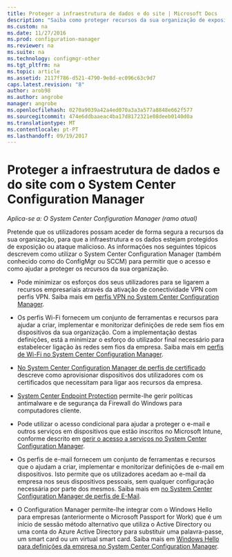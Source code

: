 ```yaml
---
title: Proteger a infraestrutura de dados e do site | Microsoft Docs
description: "Saiba como proteger recursos da sua organização de exposição ou ataque malicioso com o System Center Configuration Manager."
ms.custom: na
ms.date: 11/27/2016
ms.prod: configuration-manager
ms.reviewer: na
ms.suite: na
ms.technology: configmgr-other
ms.tgt_pltfrm: na
ms.topic: article
ms.assetid: 2117f786-d521-4790-9e8d-ec096c63c9d7
caps.latest.revision: "8"
author: arob98
ms.author: angrobe
manager: angrobe
ms.openlocfilehash: 0270a9039a42a4ed070a3a3a577a8848e662f577
ms.sourcegitcommit: 474e6ddbaaeac4ba17d8172321e08deeb0140d0a
ms.translationtype: MT
ms.contentlocale: pt-PT
ms.lasthandoff: 09/19/2017
---
```

# <a name="protect-data-and-site-infrastructure-with-system-center-configuration-manager"></a>Proteger a infraestrutura de dados e do site com o System Center Configuration Manager

*Aplica-se a: O System Center Configuration Manager (ramo atual)*


Pretende que os utilizadores possam aceder de forma segura a recursos da sua organização, para que a infraestrutura e os dados estejam protegidos de exposição ou ataque malicioso. As informações nos seguintes tópicos descrevem como utilizar o System Center Configuration Manager (também conhecido como do ConfigMgr ou SCCM) para permitir que o acesso e como ajudar a proteger os recursos da sua organização.  

-   Pode minimizar os esforços dos seus utilizadores para se ligarem a recursos empresariais através da ativação de conectividade VPN com perfis VPN. Saiba mais em [perfis VPN no System Center Configuration Manager](../deploy-use/vpn-profiles.md).  

-   Os perfis Wi-Fi fornecem um conjunto de ferramentas e recursos para ajudar a criar, implementar e monitorizar definições de rede sem fios em dispositivos da sua organização. Com a implementação destas definições, está a minimizar o esforço do utilizador final necessário para estabelecer ligação às redes sem fios da empresa. Saiba mais em [perfis de Wi-Fi no System Center Configuration Manager](/sccm/protect/deploy-use/create-wifi-profiles).  

-   [No System Center Configuration Manager de perfis de certificado](../deploy-use/introduction-to-certificate-profiles.md) descreve como aprovisionar dispositivos dos utilizadores com os certificados que necessitam para ligar aos recursos da empresa.  

-   [System Center Endpoint Protection](../deploy-use/endpoint-protection.md) permite-lhe gerir políticas antimalware e de segurança da Firewall do Windows para computadores cliente.  

-   Pode utilizar o acesso condicional para ajudar a proteger o e-mail e outros serviços em dispositivos que estão inscritos no Microsoft Intune, conforme descrito em [gerir o acesso a serviços no System Center Configuration Manager](../deploy-use/manage-access-to-services.md).  

-   Os perfis de e-mail fornecem um conjunto de ferramentas e recursos que o ajudam a criar, implementar e monitorizar definições de e-mail em dispositivos. Isto permite que os utilizadores acedam ao e-mail da empresa nos seus dispositivos pessoais, sem qualquer configuração necessária por parte dos mesmos. Saiba mais em [no System Center Configuration Manager de perfis de E-Mail](../deploy-use/introduction-to-email-profiles.md).  

-   O Configuration Manager permite-lhe integrar com o Windows Hello para empresas (anteriormente o Microsoft Passport for Work) que é um início de sessão método alternativo que utiliza o Active Directory ou uma conta do Azure Active Directory para substituir uma palavra-passe, um smart card ou um virtual smart card. Saiba mais em [Windows Hello para definições da empresa no System Center Configuration Manager](../deploy-use/windows-hello-for-business-settings.md).  
